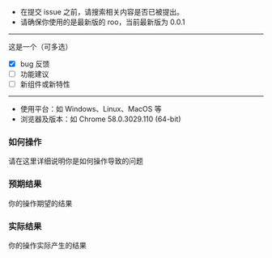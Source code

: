 * 在提交 issue 之前，请搜索相关内容是否已被提出。
* 请确保你使用的是最新版的 roo，当前最新版为 0.0.1
---------------------------
这是一个（可多选）
* [x] bug 反馈
* [ ] 功能建议
* [ ] 新组件或新特性
---------------------------
* 使用平台：如 Windows、Linux、MacOS 等
* 浏览器及版本：如 Chrome 58.0.3029.110 (64-bit)

### 如何操作

请在这里详细说明你是如何操作导致的问题

### 预期结果

你的操作期望的结果

### 实际结果

你的操作实际产生的结果